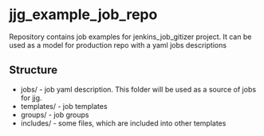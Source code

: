 # jjg_example_job_repo
Repository contains job examples for jenkins_job_gitizer project. It can be used as a model for production repo with a yaml jobs descriptions

## Structure

* jobs/ - job yaml description. This folder will be used as a source of jobs for jjg. 
* templates/ - job templates
* groups/ - job groups
* includes/ - some files, which are included into other templates
